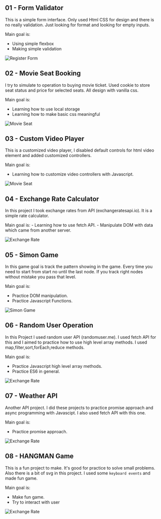 ## 01 - Form Validator

This is a simple form interface. Only used Html CSS for design and there is no really validation. Just looking for format and looking for empty inputs.

Main goal is:

- Using simple flexbox
- Making simple validation

![Register Form](https://i.hizliresim.com/RCiQVk.png)

## 02 - Movie Seat Booking

I try to simulate to operation to buying movie ticket. Used cookie to store seat status and price for selected seats. All design with vanilla css.

Main goal is:

- Learning how to use local storage
- Learning how to make basic css meaningful

![Movie Seat](https://i.hizliresim.com/UrMrt3.png)

## 03 - Custom Video Player

This is a customized video player, I disabled default controls for html video element and added customized controllers.

Main goal is:

- Learning how to customize video controllers with Javascript.

![Movie Seat](https://i.hizliresim.com/JVIale.png)

## 04 - Exchange Rate Calculator

In this project I took exchange rates from API (exchangeratesapi.io). It is a simple rate calculator.

Main goal is: - Learning how to use fetch API. - Manipulate DOM with data which came from another server.

![Exchange Rate](https://i.hizliresim.com/Wgw503.png)

## 05 - Simon Game

In this game goal is track the pattern showing in the game. Every time you need to start from start no until the last node. If you track right nodes without mistake you pass that level.

Main goal is:

- Practice DOM manipulation.
- Practice Javascript Functions.

![Simon Game](https://i.hizliresim.com/IrsQF5.png)

## 06 - Random User Operation

In this Project I used random user API (randomuser.me). I used fetch API for this and I aimed to practice how to use high level array methods. I used map,filter,sort,forEach,reduce methods.

Main goal is:

- Practice Javascript high level array methods.
- Practice ES6 in general.

![Exchange Rate](https://i.hizliresim.com/bQmHgc.png)

## 07 - Weather API

Another API project. I did these projects to practice promise approach and async programming with Javascipt. I also used fetch API with this one.

Main goal is:

- Practice promise approach.

![Exchange Rate](https://i.hizliresim.com/Kcesal.png)

## 08 - HANGMAN Game

This is a fun project to make. It's good for practice to solve small problems. Also there is a bit of svg in this project. I used some `keyboard events` and made fun game.

Main goal is:

- Make fun game.
- Try to interact with user

![Exchange Rate](https://i.hizliresim.com/Hbwyrn.png)

